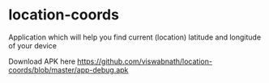 # location-coords
Application which will help you find current (location) latitude and longitude of your device

Download APK here
https://github.com/viswabnath/location-coords/blob/master/app-debug.apk

